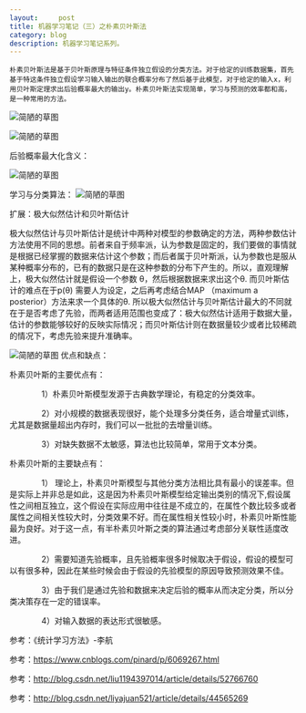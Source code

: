 ```yaml
---
layout:     post
title: 机器学习笔记（三）之朴素贝叶斯法
category: blog
description: 机器学习笔记系列。
---
```





    朴素贝叶斯法是基于贝叶斯原理与特征条件独立假设的分类方法。对于给定的训练数据集，首先基于特这条件独立假设学习输入输出的联合概率分布了然后基于此模型，对于给定的输入x，利用贝叶斯定理求出后验概率最大的输出y。朴素贝叶斯法实现简单，学习与预测的效率都和高，是一种常用的方法。

![简陋的草图](https://img-blog.csdn.net/20180112161448586?watermark/2/text/aHR0cDovL2Jsb2cuY3Nkbi5uZXQveXVpaDM0NA==/font/5a6L5L2T/fontsize/400/fill/I0JBQkFCMA==/dissolve/70/gravity/SouthEast)

![简陋的草图](https://img-blog.csdn.net/20180112161504173?watermark/2/text/aHR0cDovL2Jsb2cuY3Nkbi5uZXQveXVpaDM0NA==/font/5a6L5L2T/fontsize/400/fill/I0JBQkFCMA==/dissolve/70/gravity/SouthEast)


后验概率最大化含义：

![简陋的草图](https://img-blog.csdn.net/20160701000922803?watermark/2/text/aHR0cDovL2Jsb2cuY3Nkbi5uZXQv/font/5a6L5L2T/fontsize/400/fill/I0JBQkFCMA==/dissolve/70/gravity/Center)

学习与分类算法：
![简陋的草图](https://img-blog.csdn.net/20180112162400812?watermark/2/text/aHR0cDovL2Jsb2cuY3Nkbi5uZXQveXVpaDM0NA==/font/5a6L5L2T/fontsize/400/fill/I0JBQkFCMA==/dissolve/70/gravity/SouthEast)

扩展：极大似然估计和贝叶斯估计



极大似然估计与贝叶斯估计是统计中两种对模型的参数确定的方法，两种参数估计方法使用不同的思想。前者来自于频率派，认为参数是固定的，我们要做的事情就是根据已经掌握的数据来估计这个参数；而后者属于贝叶斯派，认为参数也是服从某种概率分布的，已有的数据只是在这种参数的分布下产生的。所以，直观理解上，极大似然估计就是假设一个参数 θ，然后根据数据来求出这个θ. 而贝叶斯估计的难点在于p(θ) 需要人为设定，之后再考虑结合MAP （maximum a posterior）方法来求一个具体的θ. 
所以极大似然估计与贝叶斯估计最大的不同就在于是否考虑了先验，而两者适用范围也变成了：极大似然估计适用于数据大量，估计的参数能够较好的反映实际情况；而贝叶斯估计则在数据量较少或者比较稀疏的情况下，考虑先验来提升准确率。

![简陋的草图](https://img-blog.csdn.net/20180112162900725?watermark/2/text/aHR0cDovL2Jsb2cuY3Nkbi5uZXQveXVpaDM0NA==/font/5a6L5L2T/fontsize/400/fill/I0JBQkFCMA==/dissolve/70/gravity/SouthEast)
优点和缺点：



朴素贝叶斯的主要优点有：

　　　　1）朴素贝叶斯模型发源于古典数学理论，有稳定的分类效率。

　　　　2）对小规模的数据表现很好，能个处理多分类任务，适合增量式训练，尤其是数据量超出内存时，我们可以一批批的去增量训练。

　　　　3）对缺失数据不太敏感，算法也比较简单，常用于文本分类。

朴素贝叶斯的主要缺点有：　　　

　　　　1） 理论上，朴素贝叶斯模型与其他分类方法相比具有最小的误差率。但是实际上并非总是如此，这是因为朴素贝叶斯模型给定输出类别的情况下,假设属性之间相互独立，这个假设在实际应用中往往是不成立的，在属性个数比较多或者属性之间相关性较大时，分类效果不好。而在属性相关性较小时，朴素贝叶斯性能最为良好。对于这一点，有半朴素贝叶斯之类的算法通过考虑部分关联性适度改进。

　　　　2）需要知道先验概率，且先验概率很多时候取决于假设，假设的模型可以有很多种，因此在某些时候会由于假设的先验模型的原因导致预测效果不佳。

　　　　3）由于我们是通过先验和数据来决定后验的概率从而决定分类，所以分类决策存在一定的错误率。

　　　　4）对输入数据的表达形式很敏感。





参考：《统计学习方法》-李航

参考：https://www.cnblogs.com/pinard/p/6069267.html

参考：http://blog.csdn.net/liu1194397014/article/details/52766760

参考：http://blog.csdn.net/liyajuan521/article/details/44565269
